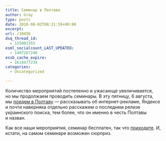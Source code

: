 ```yaml
---
title: Семинар в Полтаве
author: Gray
type: posts
date: 2010-08-02T08:21:59+00:00
excerpt:
url: /10456
dsq_thread_id:
  - 125001355
esml_socialcount_LAST_UPDATED:
  - 1497267246
essb_cache_expire:
  - 1614477234
categories:
  - Uncategorized

---
```








Количество мероприятий постепенно и&nbsp;ужасающе увеличивается, но&nbsp;мы&nbsp;продолжаем проводить семинары. В&nbsp;эту пятницу, 6 августа, мы&nbsp;<a href="http://advertising.yandex.ru/advertiser/education/poltava.xml" target="_blank">поедем в&nbsp;Полтаву</a>&nbsp;&mdash; рассказывать об&nbsp;<nobr>интернет-рекламе</nobr>, Яндексе и&nbsp;почти наверняка отдельно расскажем о&nbsp;последнем релизе украинского поиска, тем более, что он&nbsp;именно в&nbsp;честь Полтавы и&nbsp;назван.

Как все наши мероприятия, семинар бесплатен, так что <a href="http://advertising.yandex.ru/advertiser/education/poltava.xml" target="_blank">приходите</a>. И, кстати, на&nbsp;самом семинаре возможен сюрприз.